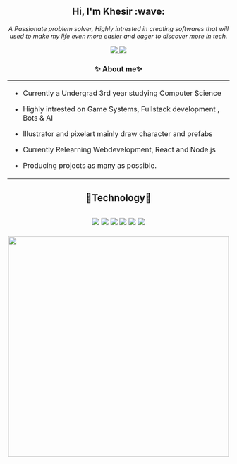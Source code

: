 <!--a -->
<h2 align = "center"> Hi, I'm Khesir :wave: </h2>
<i> <p align="center">A Passionate problem solver, Highly intrested in creating softwares that will used to make my life even more easier and eager to discover more in tech.</p> </i>
<!--a -->

<div align = "center">
    <a href = "https://twitter.com/eydzeyy_" target = "_blank">
            <img src="https://img.shields.io/badge/Twitter-1DA1F2?style=for-the-badge&logo=twitter&logoColor=white">
    </a>
    <a href = "https://www.instagram.com/eydzeyy_/" target = "_blank">
            <img src="https://img.shields.io/badge/Instagram-E4405F?style=for-the-badge&logo=instagram&logoColor=white">
    </a>
</div>
<h3 align="center"> ✨ About me✨ </h3>
<div>
<table align="center" width ="100%">
<!--about me -->
<tr>
<td valign = "top"> 

- Currently a Undergrad 3rd year studying Computer Science

- Highly intrested on Game Systems, Fullstack development , Bots & AI

- Illustrator and pixelart mainly draw character and prefabs

- Currently Relearning Webdevelopment, React and Node.js

- Producing projects as many as possible.
</td>
</tr>
</table>
</div>

<!--Languages -->
<h2 align = "center">🚀Technology🚀<h2>
    <p align="center">
        <a href= "" ><img src = "https://img.shields.io/badge/HTML5-E34F26?style=for-the-badge&logo=html5&logoColor=white" ></a>
        <a href= "" ><img src = "https://img.shields.io/badge/CSS3-1572B6?style=for-the-badge&logo=css3&logoColor=white" ></a>
        <a href= "" ><img src = "https://img.shields.io/badge/JavaScript-F7DF1E?style=for-the-badge&logo=javascript&logoColor=black" ></a>
        <a href= "" ><img src = "https://img.shields.io/badge/C%23-239120?style=for-the-badge&logo=c-sharp&logoColor=white" ></a>
        <a href= "" ><img src="https://img.shields.io/badge/React-20232A?style=for-the-badge&logo=react&logoColor=61DAFB"></a>
        <a href= "" ><img src="https://img.shields.io/badge/Unity-100000?style=for-the-badge&logo=unity&logoColor=white"></a>
    </p>
<!--Github Stats-->
<p align="center">
  <img width="500px" src="https://github-readme-streak-stats.herokuapp.com?user=khesir&theme=material-palenight&hide_border=true&fire=C77800&ring=7C2AE8&background=1F222E" />
</p>
